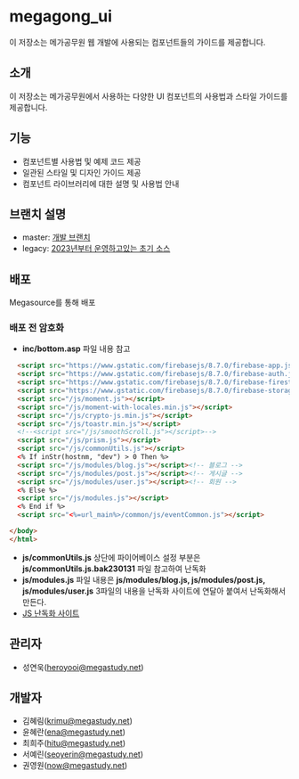 # megagong_ui

이 저장소는 메가공무원 웹 개발에 사용되는 컴포넌트들의 가이드를 제공합니다.


## 소개

이 저장소는 메가공무원에서 사용하는 다양한 UI 컴포넌트의 사용법과 스타일 가이드를 제공합니다.


## 기능

- 컴포넌트별 사용법 및 예제 코드 제공
- 일관된 스타일 및 디자인 가이드 제공
- 컴포넌트 라이브러리에 대한 설명 및 사용법 안내


## 브랜치 설명

- master: [개발 브랜치](https://uidev.megagong.net)
- legacy: [2023년부터 운영하고있는 초기 소스](https://ui.megagong.net)


## 배포

Megasource를 통해 배포

### 배포 전 암호화

- **inc/bottom.asp** 파일 내용 참고
```html
  <script src="https://www.gstatic.com/firebasejs/8.7.0/firebase-app.js"></script>
  <script src="https://www.gstatic.com/firebasejs/8.7.0/firebase-auth.js"></script>
  <script src="https://www.gstatic.com/firebasejs/8.7.0/firebase-firestore.js"></script>
  <script src="https://www.gstatic.com/firebasejs/8.7.0/firebase-storage.js"></script>
  <script src="/js/moment.js"></script>
  <script src="/js/moment-with-locales.min.js"></script>
  <script src="/js/crypto-js.min.js"></script>
  <script src="/js/toastr.min.js"></script>
  <!--<script src="/js/smoothScroll.js"></script>-->
  <script src="/js/prism.js"></script>
  <script src="/js/commonUtils.js"></script>
  <% If inStr(hostnm, "dev") > 0 Then %>
  <script src="/js/modules/blog.js"></script><!-- 블로그 -->
  <script src="/js/modules/post.js"></script><!-- 게시글 -->
  <script src="/js/modules/user.js"></script><!-- 회원 -->
  <% Else %>
  <script src="/js/modules.js"></script>
  <% End if %>
  <script src="<%=url_main%>/common/js/eventCommon.js"></script>

</body>
</html>
```

- **js/commonUtils.js** 상단에 파이어베이스 설정 부분은 **js/commonUtils.js.bak230131** 파일 참고하여 난독화
- **js/modules.js** 파일 내용은 **js/modules/blog.js, js/modules/post.js, js/modules/user.js** 3파일의 내용을 난독화 사이트에 연달아 붙여서 난독화해서 만든다.
- [JS 난독화 사이트](https://obfuscator.io)


## 관리자

- 성연욱(heroyooi@megastudy.net)


## 개발자

- 김혜림(krimu@megastudy.net)
- 윤혜란(ena@megastudy.net)
- 최희주(hitu@megastudy.net)
- 서예린(seoyerin@megastudy.net)
- 권영원(now@megastudy.net)
